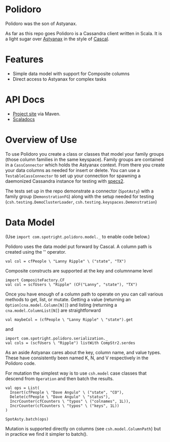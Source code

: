 # Polidoro

Polidoro was the son of Astyanax.

As far as this repo goes Polidoro is a Cassandra client written in
Scala.  It is a light sugar over [Astyanax](https://github.com/Netflix/astyanax)
in the style of [Cascal](https://github.com/shorrockin/cascal).

# Features

* Simple data model with support for Composite columns
* Direct access to Astyanax for complex tasks

# API Docs

* [Project site](http://spotright.github.io/Polidoro) via Maven.
* [Scaladocs](http://spotright.github.io/Polidoro/project-reports.html)

# Overview of Use

To use Polidoro you create a class or classes that model your family
groups (those column families in the same keyspace).  Family groups
are contained in a `CassConnector` which holds the Astyanax context.
From there you create your data columns as needed for insert or
delete.  You can use a `TestableCassConnector` to set up your connection
for spawning a daemonized Cassandra instance for testing with
[specs2](http://etorreborre.github.com/specs2/).

The tests set up in the repo demonstrate a connector (`SpotAsty`)
with a family group (`DemonstrationFG`) along with the setup needed
for testing (`csh.testing.DemoClusterLoader`, `csh.testing.keyspaces.Demonstration`)

# Data Model

(Use `import com.spotright.polidoro.model._` to enable code below.)

Polidoro uses the data model put forward by Cascal.  A column path is
created using the '\' operator.

    val col = cfPeople \ "Lanny Ripple" \ ("state", "TX")

Composite constructs are supported at the key and columnname level

    import CompositeFactory.CF
    val col = scfUsers \ "Ripple" (CF("Lanny", "state"), "TX")

Once you have enough of a column path to operate on you can call
various methods to get, list, or mutate.  Getting a value (returning
an `Option[cna.model.Column[N]]`) and listing (returning a
`cna.model.ColumnList[N]`) are straightforward

    val maybeCol = (cfPeople \ "Lanny Ripple" \ "state").get

and

    import com.spotright.polidoro.serialization._
    val cols = (scfUsers \ "Ripple") listWith CompStr2.serdes

As an aside Astyanax cares about the key, column name, and value types.
These have consistently been named K, N, and V respectively in the
Polidoro code.

For mutation the simplest way is to use `csh.model` case classes that
descend from `Operation` and then batch the results.

    val ops = List(
      Insert(cfPeople \ "Dave Angulo" \ ("state", "CO"),
      Delete(cfPeople \ "Dave Angulo" \ "status"),
      IncrCounter(cfCounters \ "typos" \ ("colnames", 1L)),
      IncrCounter(cfCounters \ "typos" \ ("keys", 1L))
    )

    SpotAsty.batch(ops)

Mutation is supported directly on columns (see `csh.model.ColumnPath`)
but in practice we find it simpler to batch().
